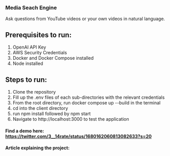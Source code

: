 ### Media Seach Engine
Ask questions from YouTube videos or your own videos in natural language.

## Prerequisites to run:
1. OpenAI API Key
2. AWS Security Credentials
3. Docker and Docker Compose installed
4. Node installed

## Steps to run:
1. Clone the repository
2. Fill up the .env files of each sub-directories with the relevant credentials
3. From the root directory, run docker compose up --build in the terminal
4. cd into the client directory
5. run npm install followed by npm start
6. Navigate to http://localhost:3000 to test the application

#### Find a demo here: https://twitter.com/3__14rate/status/1680162060813082633?s=20
#### Article explaining the project: 

